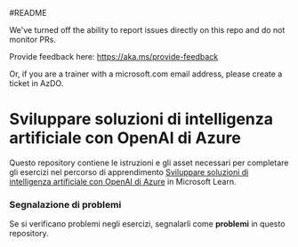 #README

We've turned off the ability to report issues directly on this repo and do not monitor PRs.

Provide feedback here: https://aka.ms/provide-feedback

Or, if you are a trainer with a microsoft.com email address, please create a ticket in AzDO.

# Sviluppare soluzioni di intelligenza artificiale con OpenAI di Azure

Questo repository contiene le istruzioni e gli asset necessari per completare gli esercizi nel percorso di apprendimento [Sviluppare soluzioni di intelligenza artificiale con OpenAI di Azure](https://learn.microsoft.com/training/paths/develop-ai-solutions-azure-openai/) in Microsoft Learn.

### Segnalazione di problemi

Se si verificano problemi negli esercizi, segnalarli come **problemi** in questo repository.
